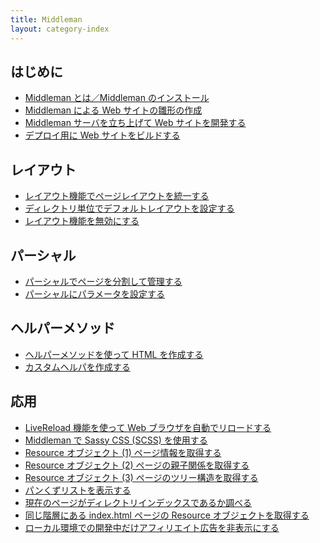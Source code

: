 ```yaml
---
title: Middleman
layout: category-index
---
```


はじめに
----
* [Middleman とは／Middleman のインストール](install.html)
* [Middleman による Web サイトの雛形の作成](init-project.html)
* [Middleman サーバを立ち上げて Web サイトを開発する](middleman-server.html)
* [デプロイ用に Web サイトをビルドする](build-project.html)

レイアウト
----
* [レイアウト機能でページレイアウトを統一する](layout.html)
* [ディレクトリ単位でデフォルトレイアウトを設定する](layout-for-dir.html)
* [レイアウト機能を無効にする](disable-layout.html)

パーシャル
----
* [パーシャルでページを分割して管理する](partial.html)
* [パーシャルにパラメータを設定する](partial-parameter.html)

ヘルパーメソッド
----
* [ヘルパーメソッドを使って HTML を作成する](helper.html)
* [カスタムヘルパを作成する](custom-helper.html)

応用
----
* [LiveReload 機能を使って Web ブラウザを自動でリロードする](live-reload.html)
* [Middleman で Sassy CSS (SCSS) を使用する](scss.html)
* [Resource オブジェクト (1) ページ情報を取得する](resource1.html)
* [Resource オブジェクト (2) ページの親子関係を取得する](resource2.html)
* [Resource オブジェクト (3) ページのツリー構造を取得する](resource3.html)
* [パンくずリストを表示する](breadcrumbs.html)
* [現在のページがディレクトリインデックスであるか調べる](directory-index.html)
* [同じ階層にある index.html ページの Resource オブジェクトを取得する](index-resource.html)
* [ローカル環境での開発中だけアフィリエイト広告を非表示にする](development.html)

